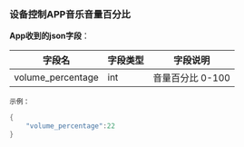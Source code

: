 ### 设备控制APP音乐音量百分比


**App收到的json字段**：

| 字段名            | 字段类型 | 字段说明         |
| ----------------- | -------- | ---------------- |
| volume_percentage | int      | 音量百分比 0-100 |

`示例：`

```c
{
    "volume_percentage":22
}
```
